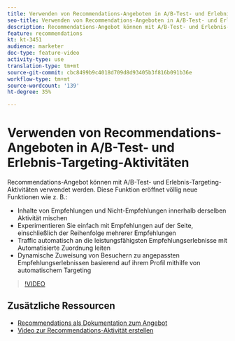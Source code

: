 ```yaml
---
title: Verwenden von Recommendations-Angeboten in A/B-Test- und Erlebnis-Targeting-Aktivitäten
seo-title: Verwenden von Recommendations-Angeboten in A/B-Test- und Erlebnis-Targeting-Aktivitäten in Adobe Target
description: Recommendations-Angebot können mit A/B-Test- und Erlebnis-Targeting-Aktivitäten verwendet werden.
feature: recommendations
kt: kt-3451
audience: marketer
doc-type: feature-video
activity-type: use
translation-type: tm+mt
source-git-commit: cbc8499b9c4018d709d8d93405b3f816b091b36e
workflow-type: tm+mt
source-wordcount: '139'
ht-degree: 35%

---
```



# Verwenden von Recommendations-Angeboten in A/B-Test- und Erlebnis-Targeting-Aktivitäten

Recommendations-Angebot können mit A/B-Test- und Erlebnis-Targeting-Aktivitäten verwendet werden. Diese Funktion eröffnet völlig neue Funktionen wie z. B.:

* Inhalte von Empfehlungen und Nicht-Empfehlungen innerhalb derselben Aktivität mischen
* Experimentieren Sie einfach mit Empfehlungen auf der Seite, einschließlich der Reihenfolge mehrerer Empfehlungen
* Traffic automatisch an die leistungsfähigsten Empfehlungserlebnisse mit Automatisierte Zuordnung leiten
* Dynamische Zuweisung von Besuchern zu angepassten Empfehlungserlebnissen basierend auf ihrem Profil mithilfe von automatischem Targeting

>[!VIDEO](https://video.tv.adobe.com/v/28878?quality=12)

## Zusätzliche Ressourcen

* [Recommendations als Dokumentation zum Angebot](https://docs.adobe.com/content/help/en/target/using/recommendations/recommendations-as-an-offer.html)
* [Video zur Recommendations-Aktivität erstellen](create-a-recommendations-activity.md)
